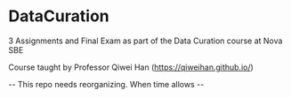 # DataCuration
3 Assignments and Final Exam as part of the Data Curation course at Nova SBE

Course taught by Professor Qiwei Han (https://qiweihan.github.io/)

-- This repo needs reorganizing. When time allows --
